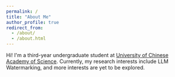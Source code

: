 ```yaml
---
permalink: /
title: "About Me"
author_profile: true
redirect_from: 
  - /about/
  - /about.html
---
```


Hi! I'm a third-year undergraduate student at [University of Chinese Academy of Science](https://www.ucas.ac.cn/). Currently, my research interests include LLM Watermarking, and more interests are yet to be explored.

